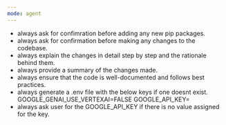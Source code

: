 ```yaml
---
mode: agent
---
```

- always ask for confimration before adding any new pip packages.
- always ask for confirmation before making any changes to the codebase.
- always explain the changes in detail step by step and the rationale behind them.
- always provide a summary of the changes made.
- always ensure that the code is well-documented and follows best practices.
- always generate a .env file with the below keys if one doesnt exist.
    GOOGLE_GENAI_USE_VERTEXAI=FALSE
    GOOGLE_API_KEY=
- always ask user for the GOOGLE_API_KEY if there is no value assigned for the key.